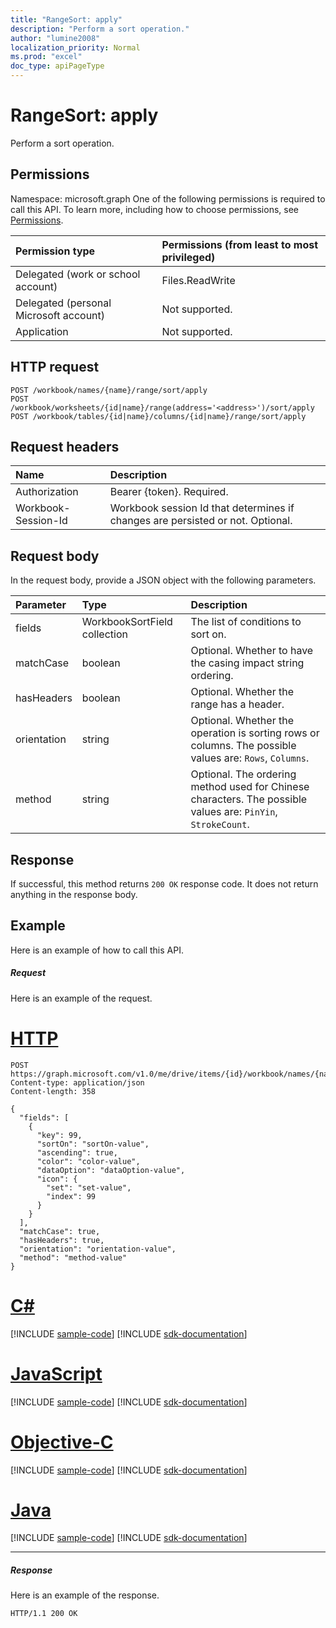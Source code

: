 ```yaml
---
title: "RangeSort: apply"
description: "Perform a sort operation."
author: "lumine2008"
localization_priority: Normal
ms.prod: "excel"
doc_type: apiPageType
---
```


# RangeSort: apply

Perform a sort operation.
## Permissions

Namespace: microsoft.graph
One of the following permissions is required to call this API. To learn more, including how to choose permissions, see [Permissions](/graph/permissions-reference).

|Permission type      | Permissions (from least to most privileged)              |
|:--------------------|:---------------------------------------------------------|
|Delegated (work or school account) | Files.ReadWrite    |
|Delegated (personal Microsoft account) | Not supported.    |
|Application | Not supported. |

## HTTP request
<!-- { "blockType": "ignored" } -->
```http
POST /workbook/names/{name}/range/sort/apply
POST /workbook/worksheets/{id|name}/range(address='<address>')/sort/apply
POST /workbook/tables/{id|name}/columns/{id|name}/range/sort/apply

```
## Request headers
| Name       | Description|
|:---------------|:----------|
| Authorization  | Bearer {token}. Required. |
| Workbook-Session-Id  | Workbook session Id that determines if changes are persisted or not. Optional.|

## Request body
In the request body, provide a JSON object with the following parameters.

| Parameter	   | Type	|Description|
|:---------------|:--------|:----------|
|fields|WorkbookSortField collection|The list of conditions to sort on.|
|matchCase|boolean|Optional. Whether to have the casing impact string ordering.|
|hasHeaders|boolean|Optional. Whether the range has a header.|
|orientation|string|Optional. Whether the operation is sorting rows or columns.  The possible values are: `Rows`, `Columns`.|
|method|string|Optional. The ordering method used for Chinese characters.  The possible values are: `PinYin`, `StrokeCount`.|

## Response

If successful, this method returns `200 OK` response code. It does not return anything in the response body.

## Example
Here is an example of how to call this API.
##### Request
Here is an example of the request.

# [HTTP](#tab/http)
<!-- {
  "blockType": "request",
  "name": "rangesort_apply"
}-->
```http
POST https://graph.microsoft.com/v1.0/me/drive/items/{id}/workbook/names/{name}/range/sort/apply
Content-type: application/json
Content-length: 358

{
  "fields": [
    {
      "key": 99,
      "sortOn": "sortOn-value",
      "ascending": true,
      "color": "color-value",
      "dataOption": "dataOption-value",
      "icon": {
        "set": "set-value",
        "index": 99
      }
    }
  ],
  "matchCase": true,
  "hasHeaders": true,
  "orientation": "orientation-value",
  "method": "method-value"
}
```
# [C#](#tab/csharp)
[!INCLUDE [sample-code](../includes/snippets/csharp/rangesort-apply-csharp-snippets.md)]
[!INCLUDE [sdk-documentation](../includes/snippets/snippets-sdk-documentation-link.md)]

# [JavaScript](#tab/javascript)
[!INCLUDE [sample-code](../includes/snippets/javascript/rangesort-apply-javascript-snippets.md)]
[!INCLUDE [sdk-documentation](../includes/snippets/snippets-sdk-documentation-link.md)]

# [Objective-C](#tab/objc)
[!INCLUDE [sample-code](../includes/snippets/objc/rangesort-apply-objc-snippets.md)]
[!INCLUDE [sdk-documentation](../includes/snippets/snippets-sdk-documentation-link.md)]

# [Java](#tab/java)
[!INCLUDE [sample-code](../includes/snippets/java/rangesort-apply-java-snippets.md)]
[!INCLUDE [sdk-documentation](../includes/snippets/snippets-sdk-documentation-link.md)]

---


##### Response
Here is an example of the response. 
<!-- {
  "blockType": "response"
} -->
```http
HTTP/1.1 200 OK
```

<!-- uuid: 8fcb5dbc-d5aa-4681-8e31-b001d5168d79
2015-10-25 14:57:30 UTC -->
<!-- {
  "type": "#page.annotation",
  "description": "RangeSort: apply",
  "keywords": "",
  "section": "documentation",
  "tocPath": "",
  "suppressions": [
  ]
}-->

